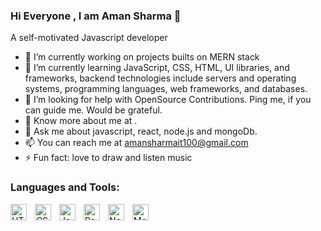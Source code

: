 ### Hi Everyone , I am Aman Sharma 👋


A self-motivated Javascript developer 

- 🔭 I’m currently working on projects builts on MERN stack
- 🌱 I’m currently learning JavaScript, CSS, HTML, UI libraries, and frameworks, backend technologies include servers and operating systems, programming languages, web frameworks, and databases.
- 👯 I’m looking for help with OpenSource Contributions. Ping me, if you can guide me. Would be grateful.
- 🤔 Know more about me at .
- 💬 Ask me about javascript, react, node.js and mongoDb.
- 📫 You can reach me at amansharmait100@gmail.com
- ⚡ Fun fact: love to draw and listen music 

### Languages and Tools:

<img align="left" alt="HTML5" width="26px" src="https://cdn.jsdelivr.net/gh/devicons/devicon/icons/html5/html5-original.svg" style="padding-right:10px;" />
<img align="left" alt="CSS3" width="26px" src="https://cdn.jsdelivr.net/gh/devicons/devicon/icons/css3/css3-original.svg" style="padding-right:10px;" />
<img align="left" alt="JavaScript" width="26px" src="https://cdn.jsdelivr.net/gh/devicons/devicon/icons/javascript/javascript-original.svg" style="padding-right:10px;" />
<img align="left" alt="React" width="26px" src="https://cdn.jsdelivr.net/gh/devicons/devicon/icons/react/react-original.svg" style="padding-right:10px;" />
<img align="left" alt="Node.js" width="26px" src="https://cdn.jsdelivr.net/gh/devicons/devicon/icons/nodejs/nodejs-original.svg" style="padding-right:10px;" />
<img align="left" alt="MongoDB" width="26px" src="https://cdn.jsdelivr.net/gh/devicons/devicon/icons/mongodb/mongodb-original.svg" style="padding-right:10px;" />


